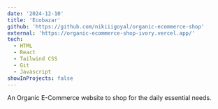 ```yaml
---
date: '2024-12-10'
title: 'Ecobazar'
github: 'https://github.com/nikiiigoyal/organic-ecommerce-shop'
external: 'https://organic-ecommerce-shop-ivory.vercel.app/'
tech:
  - HTML
  - React
  - Tailwind CSS
  - Git
  - Javascript
showInProjects: false
---
```


<!-- A minimal, dark blue theme for VS Code, Sublime Text, Atom, iTerm, and more. Available on [Visual Studio Marketplace](https://marketplace.visualstudio.com/items?itemName=brittanychiang.halcyon-vscode), [Package Control](https://packagecontrol.io/packages/Halcyon%20Theme), [Atom Package Manager](https://atom.io/themes/halcyon-syntax), and [npm](https://www.npmjs.com/package/hyper-halcyon-theme). -->

An Organic E-Commerce website to shop for the daily essential needs.
